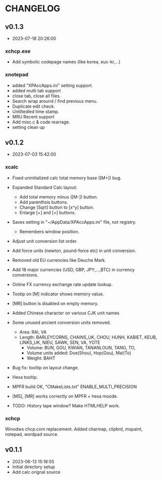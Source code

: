 CHANGELOG
=====

## v0.1.3
 * 2023-07-18 20:26:00

### xchcp.exe
 * Add symbolic codepage names (like korea, euc-kr,...)

### xnotepad
 * added "XPAccApps.ini" setting support.
 * added multi tab support
 * close tab, close all files.
 * Search wrap around / find previous menu.
 * Duplicate edit check.
 * Untiltedled time stamp.
 * MRU Recent support
 * Add misc.c & code rearrage.
 * setting clean up

## v0.1.2
 * 2023-07-03 15:42:00

###  xcalc
 * Fixed uninitialized calc total memory base ([M+]) bug.
 * Expanded Standard Calc layout:
   - Add total memory minus ([M-]) button.
   - Add parenthsis buttons.
   - Change [Sqrt] button to [x^y] button.
   - Enlarge [+] and [=] buttons.
 * Saves setting in "~/AppData/XPAccApps.ini" file, not registry.
   - Remembers window position.
 * Adjust unit conversion list order.
 * Add force units (newton, pound-force etc) in unit conversion.
 * Removed old EU currencies like Deuche Mark.
 * Add 18 major currencies (USD, GBP, JPY,...,BTC) in currency conversions.
 * Online FX currency exchange rate update lookup.
 * Tootip on [M] indicator shows memory value.
 * [MR] button is disabled on empty memory.
 * Added Chinese character on various CJK unit names
 * Some unused ancient conversion units removed.
    - Area: RAI, VA
    - Length: BARLEYCORNS, CHAINS_UK, CHOU, HUNH, KABIET, KEUB,
		          LINKS_UK, NIEU, SAWK, SEN, VA, YOTE
	  - Volume: BUN, GOU, KWIAN, TANANLOUN, TANG, TO,
	  - Volume units added: Doe(Shou), Hop(Gou), Mal(To)
	  - Weight: BAHT

 * Bug fix: tooltip on layout change.
 * Hexa tooltip.
 * MPFR build OK, "CMakeLists.txt" ENABLE_MULTI_PRECISION
 * [MS], [MR] works correctly on MPFR + hexa moode.
 * TODO: History tape window? Make HTMLHELP work.

### xchcp
Winodws chcp.com replacement.
Added charmap, clipbrd, mspaint, notepad, wordpad source.

## v0.1.1

 * 2023-06-13 15:18:55
 * Initial directory setup
 * Add calc orignal source
